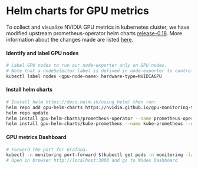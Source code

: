 # Helm charts for GPU metrics

To collect and visualize NVIDIA GPU metrics in kubernetes cluster, we have modified upstream prometheus-operator helm charts [release-0.18](https://github.com/coreos/prometheus-operator/tree/release-0.18/helm). More information about the changes made are listed [here](https://nvidia.github.io/gpu-monitoring-tools/CHANGELOG.md).

#### Identify and label GPU nodes
```sh
# Label GPU nodes to run our node-exporter only on GPU nodes.
# Note that a nodeSelector label is defined in node-exporter to control deploying it on GPU nodes only. 
kubectl label nodes <gpu-node-name> hardware-type=NVIDIAGPU
```

#### Install helm charts
```sh
# Install helm https://docs.helm.sh/using_helm/ then run:
helm repo add gpu-helm-charts https://nvidia.github.io/gpu-monitoring-tools/helm-charts
helm repo update
helm install gpu-helm-charts/prometheus-operator --name prometheus-operator --namespace monitoring
helm install gpu-helm-charts/kube-prometheus --name kube-prometheus --namespace monitoring
```

#### GPU metrics Dashboard
```sh
# Forward the port for Grafana.
kubectl -n monitoring port-forward $(kubectl get pods -n monitoring -lapp=kube-prometheus-grafana -ojsonpath='{range .items[*]}{.metadata.name}{"\n"}{end}') 3000 &
# Open in browser http://localhost:3000 and go to Nodes Dashboard
```